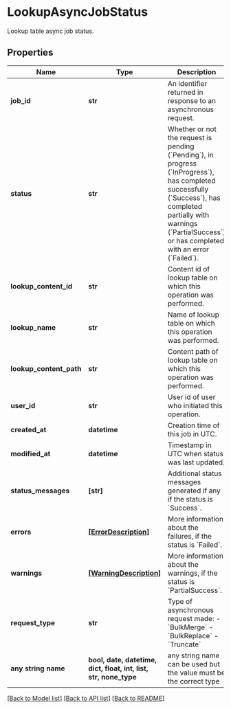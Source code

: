 # LookupAsyncJobStatus

Lookup table async job status.

## Properties
Name | Type | Description | Notes
------------ | ------------- | ------------- | -------------
**job_id** | **str** | An identifier returned in response to an asynchronous request. | 
**status** | **str** | Whether or not the request is pending (&#x60;Pending&#x60;), in progress (&#x60;InProgress&#x60;), has completed successfully (&#x60;Success&#x60;), has completed partially with warnings (&#x60;PartialSuccess&#x60;) or has completed with an error (&#x60;Failed&#x60;). | 
**lookup_content_id** | **str** | Content id of lookup table on which this operation was performed. | 
**lookup_name** | **str** | Name of lookup table on which this operation was performed. | 
**lookup_content_path** | **str** | Content path of lookup table on which this operation was performed. | 
**user_id** | **str** | User id of user who initiated this operation. | 
**created_at** | **datetime** | Creation time of this job in UTC. | 
**modified_at** | **datetime** | Timestamp in UTC when status was last updated. | 
**status_messages** | **[str]** | Additional status messages generated if any if the status is &#x60;Success&#x60;. | [optional] 
**errors** | [**[ErrorDescription]**](ErrorDescription.md) | More information about the failures, if the status is &#x60;Failed&#x60;. | [optional] 
**warnings** | [**[WarningDescription]**](WarningDescription.md) | More information about the warnings, if the status is &#x60;PartialSuccess&#x60;. | [optional] 
**request_type** | **str** | Type of asynchronous request made:   - &#x60;BulkMerge&#x60;   - &#x60;BulkReplace&#x60;   - &#x60;Truncate&#x60; | [optional] 
**any string name** | **bool, date, datetime, dict, float, int, list, str, none_type** | any string name can be used but the value must be the correct type | [optional]

[[Back to Model list]](../README.md#documentation-for-models) [[Back to API list]](../README.md#documentation-for-api-endpoints) [[Back to README]](../README.md)


